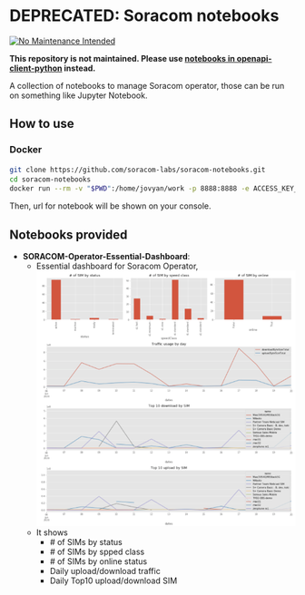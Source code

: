 # DEPRECATED: Soracom notebooks
[![No Maintenance Intended](http://unmaintained.tech/badge.svg)](http://unmaintained.tech/)

**This repository is not maintained. Please use [notebooks in openapi-client-python](https://github.com/soracom-labs/openapi-client-python) instead.**

A collection of notebooks to manage Soracom operator, those can be run on something like Jupyter Notebook.

## How to use

### Docker

```bash
git clone https://github.com/soracom-labs/soracom-notebooks.git
cd soracom-notebooks
docker run --rm -v "$PWD":/home/jovyan/work -p 8888:8888 -e ACCESS_KEY_ID=${YOUR_SORACOM_ACCESS_KEY_ID} -e ACCESS_KEY=${YOUR_SORACOM_ACCESS_KEY} jupyter/pyspark-notebook
```

Then, url for notebook will be shown on your console.

## Notebooks provided

- **SORACOM-Operator-Essential-Dashboard**: 
  - Essential dashboard for Soracom Operator, 
  ![Example](./asset/img/soracom-report.png)
  - It shows
    - \# of SIMs by status
    - \# of SIMs by spped class
    - \# of SIMs by online status
    - Daily upload/download traffic
    - Daily Top10 upload/download SIM
